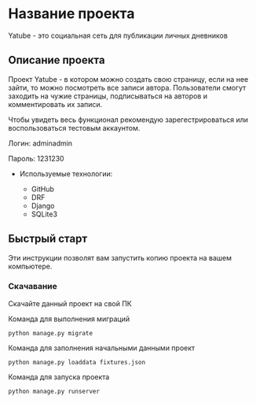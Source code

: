 # Название проекта

Yatube - это социальная сеть для публикации личных дневников

## Описание проекта

Проект Yatube - в котором можно создать свою страницу, если на нее зайти, то можно посмотреть все записи автора. Пользователи смогут заходить на чужие страницы, подписываться на авторов и комментировать их записи.

Чтобы увидеть весь функционал рекомендую зарегестрироваться или воспользоваться тестовым аккаунтом.

Логин: adminadmin 

Пароль: 1231230

* Используемые технологии:

   - GitHub
   - DRF
   - Django
   - SQLite3

## Быстрый старт

Эти инструкции позволят вам запустить копию проекта на вашем компьютере.

### Скачавание 

Скачайте данный проект на свой ПК

Команда для выполнения миграций

```
python manage.py migrate
```

Команда для заполнения начальными данными проект
 
```
python manage.py loaddata fixtures.json
```

Команда для запуска проекта
 
```
python manage.py runserver
```


